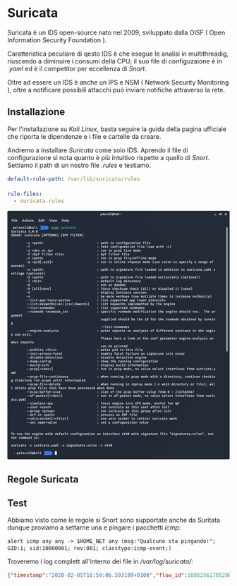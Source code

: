 # Suricata

Suricata è un IDS open-source nato nel 2009, sviluppato dalla OISF ( Open Information Security Foundation ). 

Caratteristica peculiare di qesto IDS è che esegue le analisi in multithreadig, riuscendo a diminuire i consumi della CPU; il suo file di configuzaione è in *.yaml* ed è il competitor per eccellenza di *Snort*. 

Oltre ad essere un IDS è anche un IPS e NSM ( Network Security Monitoring ), oltre a notificare possibili attacchi può inviare notifiche attraverso la rete.


## Installazione

Per l'installazione su *Kali Linux*, basta seguire la guida della pagina ufficiale che riporta le dipendenze e i file e cartelle da creare. 

Andremo a installare *Suricata* come solo IDS. Aprendo il file di configurazione si nota quanto è più intuitivo rispetto a quello di *Snort*. Settiamo il path di un nostro file *.rules* e testiamo.

```yml
default-rule-path: /var/lib/suricata/rules

rule-files:
  - suricata.rules
```

![Alt text](Screen/Suricata.png )

## Regole Suricata



## Test

Abbiamo visto come le regole si Snort sono supportate anche da Suritata dunque proviamo a settarne una e pingare i pacchetti *icmp*:

```
alert icmp any any -> $HOME_NET any (msg:"Qualcuno sta pingando!"; GID:1; sid:10000001; rev:001; classtype:icmp-event;)
```

Troveremo i log complett all'interno dei file in */var/log/suricata/*:

```json
{"timestamp":"2020-02-05T16:59:06.593199+0100","flow_id":1888256170528047,"in_iface":"eth0","event_type":"alert","src_ip":"192.168.1.85","dest_ip":"192.168.1.176","proto":"ICMP","icmp_type":8,"icmp_code":0,"alert":{"action":"allowed","gid":1,"signature_id":10000001,"rev":1,"signature":"Qualcuno sta pingando!","category":"Generic ICMP event","severity":3},"flow":{"pkts_toserver":1,"pkts_toclient":0,"bytes_toserver":98,"bytes_toclient":0,"start":"2020-02-05T16:59:06.593199+0100"}}
```






